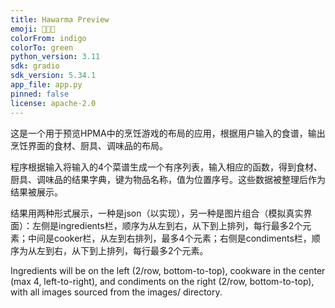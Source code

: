 ```yaml
---
title: Hawarma Preview
emoji: 👨🏻‍🍳
colorFrom: indigo
colorTo: green
python_version: 3.11
sdk: gradio
sdk_version: 5.34.1
app_file: app.py
pinned: false
license: apache-2.0
---
```


这是一个用于预览HPMA中的烹饪游戏的布局的应用，根据用户输入的食谱，输出烹饪界面的食材、厨具、调味品的布局。

程序根据输入将输入的4个菜谱生成一个有序列表，输入相应的函数，得到食材、厨具、调味品的结果字典，键为物品名称，值为位置序号。这些数据被整理后作为结果被展示。

结果用两种形式展示，一种是json（以实现），另一种是图片组合（模拟真实界面）：左侧是ingredients栏，顺序为从左到右，从下到上排列，每行最多2个元素；中间是cooker栏，从左到右排列，最多4个元素；右侧是condiments栏，顺序为从左到右，从下到上排列，每行最多2个元素。

Ingredients will be on the left (2/row, bottom-to-top), cookware in the center (max 4, left-to-right), and condiments on the right (2/row, bottom-to-top), with all images sourced from the images/ directory.